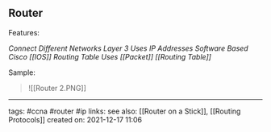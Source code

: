## Router

Features:

*Connect Different Networks*
*Layer 3*
*Uses IP Addresses*
*Software Based*
*Cisco [[IOS]]*
*Routing Table*
*Uses [[Packet]]*
*[[Routing Table]]*

Sample:

>![[Router 2.PNG]]

---
tags: #ccna #router #ip 
links:
see also: [[Router on a Stick]], [[Routing Protocols]]
created on: 2021-12-17 11:06